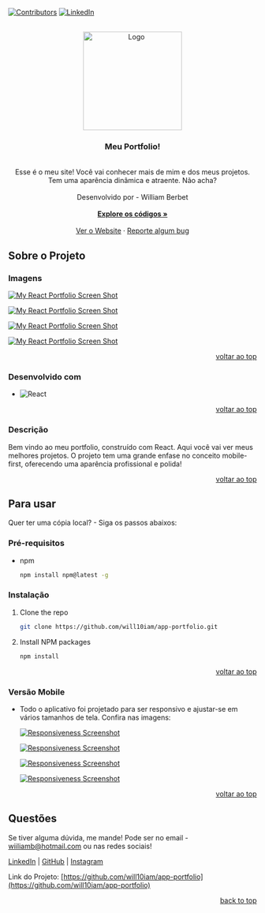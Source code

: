 <a name="readme-top"></a>

  <!-- PROJECT SHIELDS -->

[![Contributors][contributors-shield]][contributors-url]
[![LinkedIn][linkedin-shield]][linkedin-url]

  <!-- PROJECT LOGO -->

  <br />
  <div align="center">
    <a href="https://github.com/will10iam/app-portfolio">
      <img src="src/Assets/logo.svg" alt="Logo" width="200" height="200">
    </a>
    <h3 align="center">Meu Portfolio!</h3>
    <p align="center">
    <br/>
Esse é o meu site!  Você vai conhecer mais de mim e dos meus projetos.  Tem uma aparência dinâmica e atraente. Não acha? <br/>
      <br/>
      Desenvolvido por - William Berbet
      <br/>
      <br/>
      <a href="https://github.com/will10iam/app-portfolio"><strong>Explore os códigos »</strong></a>
      <br/>
      <br/>
      <a href="https://wiillportfolio.netlify.app/">Ver o Website</a>
      ·
      <a href="https://github.com/will10iam/app-portfolio/issues">Reporte algum bug</a>
    </p>
  </div>
  

  
  <!-- ABOUT THE PROJECT -->
  
  ## Sobre o Projeto
  
  ### Imagens
  
  [![My React Portfolio Screen Shot][product-screenshot]](https://wiillportfolio.netlify.app/)

[![My React Portfolio Screen Shot][product-screenshot2]](https://wiillportfolio.netlify.app/)

[![My React Portfolio Screen Shot][product-screenshot3]](https://wiillportfolio.netlify.app/)

[![My React Portfolio Screen Shot][product-screenshot4]](https://wiillportfolio.netlify.app/)

  <p align="right"><a href="#readme-top">voltar ao top</a></p>
  
  ### Desenvolvido com
  
  - ![React](https://img.shields.io/badge/React-20232A?style=for-the-badge&logo=React&logoColor=61DAFB)

  <p align="right"><a href="#readme-top">voltar ao top</a></p>
  
  ### Descrição
  
  Bem vindo ao meu portfolio, construído com React. Aqui você vai ver meus melhores projetos. O projeto tem uma grande enfase no conceito mobile-first, oferecendo uma aparência profissional e polida!
  
  <p align="right"><a href="#readme-top">voltar ao top</a></p>

<!-- GETTING STARTED -->

## Para usar

Quer ter uma cópia local?  - Siga os passos abaixos:

### Pré-requisitos

- npm
  ```sh
  npm install npm@latest -g
  ```

### Instalação

1. Clone the repo
   ```sh
   git clone https://github.com/will10iam/app-portfolio.git
   ```
2. Install NPM packages
   ```sh
   npm install
   ```

  <p align="right"><a href="#readme-top">voltar ao top</a></p>
  
  
  ### Versão Mobile
  
  - Todo o aplicativo foi projetado para ser responsivo e ajustar-se em vários tamanhos de tela. Confira nas imagens:
  
    [![Responsiveness Screenshot][responsive-screenshot]](https://michaelyeates.co.uk)
    
    [![Responsiveness Screenshot][responsive-screenshot2]](https://michaelyeates.co.uk)

    [![Responsiveness Screenshot][responsive-screenshot3]](https://michaelyeates.co.uk)

    [![Responsiveness Screenshot][responsive-screenshot4]](https://michaelyeates.co.uk)

  <p align="right"><a href="#readme-top">voltar ao top</a></p>
  
<!-- QUESTIONS -->
  
## Questões

Se tiver alguma dúvida, me mande!  Pode ser no email - <a href="mailto:wiiliamb@hotmail.com">wiiliamb@hotmail.com</a> ou nas redes sociais!

<a href="https://www.linkedin.com/in/william-berbet/">LinkedIn</a> | <a href="https://github.com/will10iam">GitHub</a> | <a href="https://www.instagram.com/willnasredes/">Instagram</a>

Link do Projeto: [https://github.com/will10iam/app-portfolio](https://github.com/will10iam/app-portfolio)

  <p align="right"><a href="#readme-top">back to top</a></p>
  
  <!-- MARKDOWN LINKS & IMAGES -->

[contributors-shield]: https://img.shields.io/github/contributors/mdyeates/my-portfolio.svg?style=for-the-badge
[contributors-url]: https://github.com/mdyeates/my-portfolio/graphs/contributors
[forks-shield]: https://img.shields.io/github/forks/mdyeates/my-portfolio.svg?style=for-the-badge
[forks-url]: https://github.com/mdyeates/my-portfolio/network/members
[stars-shield]: https://img.shields.io/github/stars/mdyeates/my-portfolio.svg?style=for-the-badge
[stars-url]: https://github.com/mdyeates/my-portfolio/stargazers
[issues-shield]: https://img.shields.io/github/issues/mdyeates/my-portfolio.svg?style=for-the-badge
[issues-url]: https://github.com/mdyeates/my-portfolio/issues
[license-shield]: https://img.shields.io/github/license/mdyeates/my-portfolio.svg?style=for-the-badge
[license-url]: https://github.com/mdyeates/my-portfolio/blob/main/LICENSE.md
[linkedin-shield]: https://img.shields.io/badge/-LinkedIn-black.svg?style=for-the-badge&logo=linkedin&colorB=555
[linkedin-url]: https://linkedin.com/in/mdyeates

  <!-- UPDATE PLACEHOLDER IMAGES HERE -->

[product-screenshot]: src/Assets/screenshot.png
[product-screenshot2]: src/Assets/screenshot1.png
[product-screenshot3]: src/Assets/screenshot2.png
[product-screenshot4]: src/Assets/screenshot3.png
[responsive-screenshot]: src/Assets/mobile-screenshot.png
[responsive-screenshot2]: src/Assets/mobile-screenshot1.png
[responsive-screenshot3]: src/Assets/mobile-screenshot2.png
[responsive-screenshot4]: src/Assets/mobile-screenshot3.png
